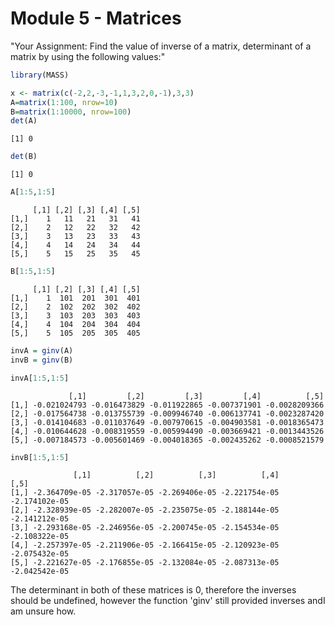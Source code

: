 Module 5 - Matrices
================

"Your Assignment: Find the value of inverse of a matrix, determinant of a matrix by using the following values:"

``` r
library(MASS)

x <- matrix(c(-2,2,-3,-1,1,3,2,0,-1),3,3)
A=matrix(1:100, nrow=10) 
B=matrix(1:10000, nrow=100)
det(A)
```

    [1] 0

``` r
det(B)
```

    [1] 0

``` r
A[1:5,1:5]
```

         [,1] [,2] [,3] [,4] [,5]
    [1,]    1   11   21   31   41
    [2,]    2   12   22   32   42
    [3,]    3   13   23   33   43
    [4,]    4   14   24   34   44
    [5,]    5   15   25   35   45

``` r
B[1:5,1:5]
```

         [,1] [,2] [,3] [,4] [,5]
    [1,]    1  101  201  301  401
    [2,]    2  102  202  302  402
    [3,]    3  103  203  303  403
    [4,]    4  104  204  304  404
    [5,]    5  105  205  305  405

``` r
invA = ginv(A)
invB = ginv(B)

invA[1:5,1:5]
```

                 [,1]         [,2]         [,3]         [,4]          [,5]
    [1,] -0.021024793 -0.016473829 -0.011922865 -0.007371901 -0.0028209366
    [2,] -0.017564738 -0.013755739 -0.009946740 -0.006137741 -0.0023287420
    [3,] -0.014104683 -0.011037649 -0.007970615 -0.004903581 -0.0018365473
    [4,] -0.010644628 -0.008319559 -0.005994490 -0.003669421 -0.0013443526
    [5,] -0.007184573 -0.005601469 -0.004018365 -0.002435262 -0.0008521579

``` r
invB[1:5,1:5]
```

                  [,1]          [,2]          [,3]          [,4]          [,5]
    [1,] -2.364709e-05 -2.317057e-05 -2.269406e-05 -2.221754e-05 -2.174102e-05
    [2,] -2.328939e-05 -2.282007e-05 -2.235075e-05 -2.188144e-05 -2.141212e-05
    [3,] -2.293168e-05 -2.246956e-05 -2.200745e-05 -2.154534e-05 -2.108322e-05
    [4,] -2.257397e-05 -2.211906e-05 -2.166415e-05 -2.120923e-05 -2.075432e-05
    [5,] -2.221627e-05 -2.176855e-05 -2.132084e-05 -2.087313e-05 -2.042542e-05

The determinant in both of these matrices is 0, therefore the inverses should be undefined, however the function 'ginv' still provided inverses andI am unsure how.
